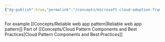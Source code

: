 ```yaml
---
{"dg-publish":true,"permalink":"/concepts/microsoft-cloud-adoption-framework-for-azure/","tags":["concept/SRE/cloud/azure","review","concept/SRE/cloud/azure"]}
---
```


For example [[Concepts/Reliable web app pattern\|Reliable web app pattern]]
Part of [[Concepts/Cloud Pattern Components and Best Practices\|Cloud Pattern Components and Best Practices]]
